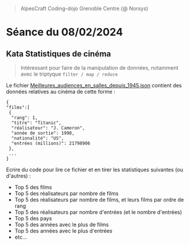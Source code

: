 > AlpesCraft Coding-dojo Grenoble Centre (@ Norsys)

# Séance du 08/02/2024

## Kata Statistiques de cinéma

> Intéressant pour faire de la manipulation de données, notamment avec le triptyque `filter / map / reduce`

Le fichier [Meilleures_audiences_en_salles_depuis_1945.json](./Meilleures_audiences_en_salles_depuis_1945.json)
contient des données relatives au cinéma de cette forme :

```
{
"films":[
 {
  "rang": 1,
  "titre": "Titanic",
  "réalisateur": "J. Cameron",
  "année de sortie": 1998,
  "nationalité": "US",
  "entrées (millions)": 21798906
 },
 ...
}
```

Ecrire du code pour lire ce fichier et en tirer les statistiques suivantes (ou d'autres) :
- Top 5 des films
- Top 5 des réalisateurs par nombre de films
- Top 5 des réalisateurs par nombre de films, et leurs films par ordre de rang
- Top 5 des réalisateurs par nombre d'entrées (et le nombre d'entrées)
- Top 5 des pays
- Top 5 des années avec le plus de films
- Top 5 des années avec le plus d'entrées
- etc...